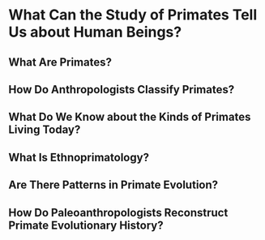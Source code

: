 # What Can the Study of Primates Tell Us about Human Beings?

## What Are Primates?
## How Do Anthropologists Classify Primates?
## What Do We Know about the Kinds of Primates Living Today?
## What Is Ethnoprimatology?
## Are There Patterns in Primate Evolution?
## How Do Paleoanthropologists Reconstruct Primate Evolutionary History?